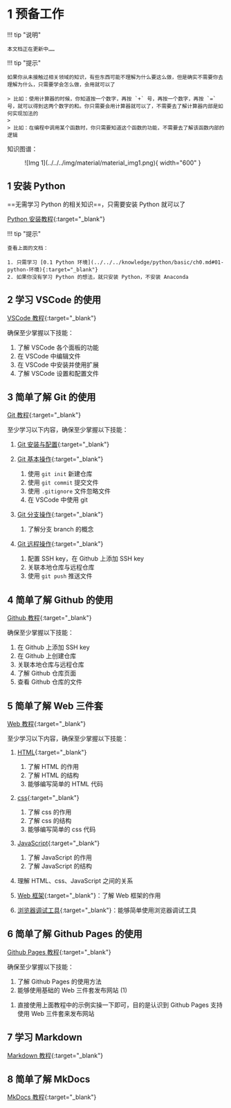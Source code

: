# 1 预备工作

!!! tip "说明"

    本文档正在更新中……

!!! tip "提示"

    如果你从未接触过相关领域的知识，有些东西可能不理解为什么要这么做，但是确实不需要你去理解为什么，只需要学会怎么做，会用就可以了

    > 比如：使用计算器的时候，你知道按一个数字，再按 `+` 号，再按一个数字，再按 `=` 号，就可以得到这两个数字的和。你只需要会用计算器就可以了，不需要去了解计算器内部是如何实现加法的
    >
    > 比如：在编程中调用某个函数时，你只需要知道这个函数的功能，不需要去了解该函数内部的逻辑

知识图谱：

<figure markdown="span">
  ![Img 1](../../../img/material/material_img1.png){ width="600" }
</figure>

## 1 安装 Python

==无需学习 Python 的相关知识==，只需要安装 Python 就可以了

[Python 安装教程](../../../knowledge/python/basic/ch0.md){:target="_blank"}

!!! tip "提示"

    查看上面的文档：

    1. 只需学习 [0.1 Python 环境](../../../knowledge/python/basic/ch0.md#01-python-环境){:target="_blank"}
    2. 如果你没有学习 Python 的想法，就只安装 Python，不安装 Anaconda

## 2 学习 VSCode 的使用

[VSCode 教程](../../../application/vscode/index.md){:target="_blank"}

确保至少掌握以下技能：

1. 了解 VSCode 各个面板的功能
2. 在 VSCode 中编辑文件
3. 在 VSCode 中安装并使用扩展
4. 了解 VSCode 设置和配置文件

## 3 简单了解 Git 的使用

[Git 教程](../../git/index.md){:target="_blank"}

至少学习以下内容，确保至少掌握以下技能：

1. [Git 安装与配置](../../git/ch1.md){:target="_blank"}
2. [Git 基本操作](../../git/ch2.md){:target="_blank"}

    1. 使用 `git init` 新建仓库
    2. 使用 `git commit` 提交文件
    3. 使用 `.gitignore` 文件忽略文件
    4. 在 VSCode 中使用 git

3. [Git 分支操作](../../git/ch3.md){:target="_blank"}

    1. 了解分支 branch 的概念

4. [Git 远程操作](../../git/ch4.md){:target="_blank"}

    1. 配置 SSH key，在 Github 上添加 SSH key
    2. 关联本地仓库与远程仓库
    3. 使用 `git push` 推送文件

## 4 简单了解 Github 的使用

[Github 教程](../../github/index.md){:target="_blank"}

确保至少掌握以下技能：

1. 在 Github 上添加 SSH key
2. 在 Github 上创建仓库
3. 关联本地仓库与远程仓库
4. 了解 Github 仓库页面
5. 查看 Github 仓库的文件

## 5 简单了解 Web 三件套

[Web 教程](../../../knowledge/web/index.md){:target="_blank"}

至少学习以下内容，确保至少掌握以下技能：

1. [HTML](../../../knowledge/web/html.md){:target="_blank"}

    1. 了解 HTML 的作用
    2. 了解 HTML 的结构
    3. 能够编写简单的 HTML 代码

2. [css](../../../knowledge/web/css.md){:target="_blank"}

    1. 了解 css 的作用
    2. 了解 css 的结构
    3. 能够编写简单的 css 代码

3. [JavaScript](../../../knowledge/web/javascript.md){:target="_blank"}

    1. 了解 JavaScript 的作用
    2. 了解 JavaScript 的结构

4. 理解 HTML、css、JavaScript 之间的关系
5. [Web 框架](../../../knowledge/web/index.md#2-web-框架){:target="_blank"}：了解 Web 框架的作用
6. [浏览器调试工具](../../../knowledge/web/index.md#3-浏览器调试工具){:target="_blank"}：能够简单使用浏览器调试工具

## 6 简单了解 Github Pages 的使用

[Github Pages 教程](../../github/github_pages/index.md){:target="_blank"}

确保至少掌握以下技能：

<div class="annotate" markdown>

1. 了解 Github Pages 的使用方法
2. 能够使用基础的 Web 三件套发布网站 (1)

</div>

1. 直接使用上面教程中的示例实操一下即可，目的是认识到 Github Pages 支持使用 Web 三件套来发布网站

## 7 学习 Markdown

[Markdown 教程](../../../knowledge/markdown/index.md){:target="_blank"}

## 8 简单了解 MkDocs

[MkDocs 教程](../../mkdocs/index.md){:target="_blank"}